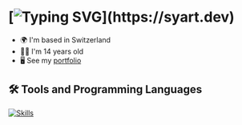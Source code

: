 
# [![Typing SVG](https://readme-typing-svg.herokuapp.com?font=Fira+Code&weight=600&size=30&pause=1000&color=F7F7F7&random=false&width=435&lines=+Hello!;I+am+Syart!)](https://syart.dev)



* 🌍  I'm based in Switzerland
* 👨‍💻  I'm 14 years old
* 🖥️  See my [portfolio](http://syart.vercel.app)

<h2>🛠️ Tools and Programming Languages</h2>
<a href="https://syart.vercel.app">
    <img src="https://skillicons.dev/icons?i=js,nodejs,react,html,css,python,github,git,mongodb,docker" alt="Skills">
</a>





